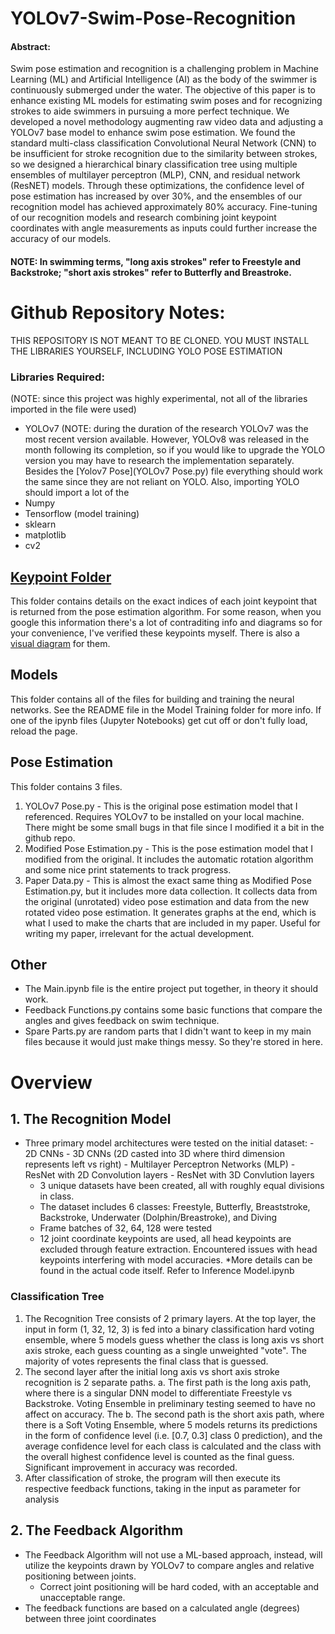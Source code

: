 # YOLOv7-Swim-Pose-Recognition

#### Abstract:
Swim pose estimation and recognition is a challenging problem in Machine Learning (ML) and Artificial Intelligence (AI) as the body of the swimmer is continuously submerged under the water. The objective of this paper is to enhance existing ML models for estimating swim poses and for recognizing strokes to aide swimmers in pursuing a more perfect technique. We developed a novel methodology augmenting raw video data and adjusting a YOLOv7 base model to enhance swim pose estimation. We found the standard multi-class classification Convolutional Neural Network (CNN) to be insufficient for stroke recognition due to the similarity between strokes, so we designed a hierarchical binary classification tree using multiple ensembles of multilayer perceptron (MLP), CNN, and residual network (ResNET) models. Through these optimizations, the confidence level of pose estimation has increased by over 30%, and the ensembles of our recognition model has achieved approximately 80% accuracy. Fine-tuning of our recognition models and research combining joint keypoint coordinates with angle measurements as inputs could further increase the accuracy of our models.

#### NOTE: In swimming terms, "long axis strokes" refer to Freestyle and Backstroke; "short axis strokes" refer to Butterfly and Breastroke.

# Github Repository Notes:
THIS REPOSITORY IS NOT MEANT TO BE CLONED. YOU MUST INSTALL THE LIBRARIES YOURSELF, INCLUDING YOLO POSE ESTIMATION
### Libraries Required:
(NOTE: since this project was highly experimental, not all of the libraries imported in the file were used)
- YOLOv7 (NOTE: during the duration of the research YOLOv7 was the most recent version available. However, YOLOv8 was released in the month following its completion, so if you would like to upgrade the YOLO version you may have to research the implementation separately. Besides the [Yolov7 Pose](YOLOv7 Pose.py) file everything should work the same since they are not reliant on YOLO. Also, importing YOLO should import a lot of the 
- Numpy
- Tensorflow (model training)
- sklearn
- matplotlib
- cv2

## [Keypoint Folder](Keypoint)
This folder contains details on the exact indices of each joint keypoint that is returned from the pose estimation algorithm. For some reason, when you google this information there's a lot of contraditing info and diagrams so for your convenience, I've verified these keypoints myself. There is also a [visual diagram](Visual.png) for them.

## Models
This folder contains all of the files for building and training the neural networks. See the README file in the Model Training folder for more info.
If one of the ipynb files (Jupyter Notebooks) get cut off or don't fully load, reload the page.

## Pose Estimation
This folder contains 3 files. 
1. YOLOv7 Pose.py - This is the original pose estimation model that I referenced. Requires YOLOv7 to be installed on your local machine. There might be some small bugs in that file since I modified it a bit in the github repo.
2. Modified Pose Estimation.py - This is the pose estimation model that I modified from the original. It includes the automatic rotation algorithm and some nice print statements to track progress.
3. Paper Data.py - This is almost the exact same thing as Modified Pose Estimation.py, but it includes more data collection. It collects data from the original (unrotated) video pose estimation and data from the new rotated video pose estimation. It generates graphs at the end, which is what I used to make the charts that are included in my paper. Useful for writing my paper, irrelevant for the actual development. 

## Other
- The Main.ipynb file is the entire project put together, in theory it should work.
- Feedback Functions.py contains some basic functions that compare the angles and gives feedback on swim technique.
- Spare Parts.py are random parts that I didn't want to keep in my main files because it would just make things messy. So they're stored in here.

# Overview
## 1. The Recognition Model
  - Three primary model architectures were tested on the initial dataset:
        - 2D CNNs
        - 3D CNNs (2D casted into 3D where third dimension represents left vs right)
        - Multilayer Perceptron Networks (MLP)
        - ResNet with 2D Convolution layers
        - ResNet with 3D Convlution layers
    - 3 unique datasets have been created, all with roughly equal divisions in class.
    - The dataset includes 6 classes: Freestyle, Butterfly, Breaststroke, Backstroke, Underwater (Dolphin/Breastroke), and Diving
    - Frame batches of 32, 64, 128 were tested
    - 12 joint coordinate keypoints are used, all head keypoints are excluded through feature extraction. Encountered issues with head keypoints interfering with model accuracies.
    *More details can be found in the actual code itself. Refer to Inference Model.ipynb

### Classification Tree
1. The Recognition Tree consists of 2 primary layers. At the top layer, the input in form (1, 32, 12, 3) is fed into a binary classification hard voting ensemble, where 5 models guess whether the class is long axis vs short axis stroke, each guess counting as a single unweighted "vote". The majority of votes represents the final class that is guessed.
2. The second layer after the initial long axis vs short axis stroke recognition is 2 separate paths.
     a. The first path is the long axis path, where there is a singular DNN model to differentiate Freestyle vs Backstroke. Voting Ensemble in preliminary testing seemed to have no affect on accuracy. The 
     b. The second path is the short axis path, where there is a Soft Voting Ensemble, where 5 models returns its predictions in the form of confidence level (i.e. [0.7, 0.3] class 0 prediction), and the average confidence level for each class is calculated and the class with the overall highest confidence level is counted as the final guess. Significant improvement in accuracy was recorded.
3. After classification of stroke, the program will then execute its respective feedback functions, taking in the input as parameter for analysis
   
## 2. The Feedback Algorithm
- The Feedback Algorithm will not use a ML-based approach, instead, will utilize the keypoints drawn by YOLOv7 to compare angles and relative positioning between joints.
  - Correct joint positioning will be hard coded, with an acceptable and unacceptable range.
- The feedback functions are based on a calculated angle (degrees) between three joint coordinates
